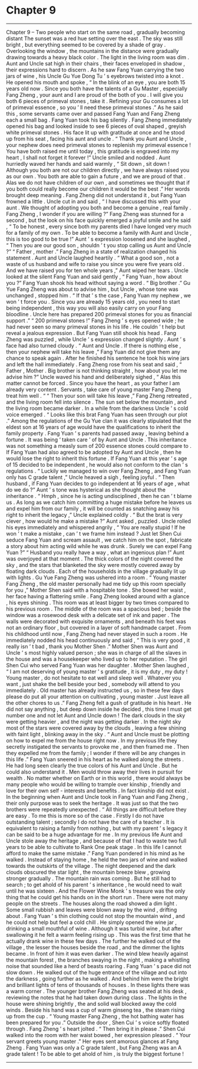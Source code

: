 
# Chapter 9


---

Chapter 9 – Two people who start on the same road , gradually becoming distant
The sunset was a red hue setting over the east .
The sky was still bright , but everything seemed to be covered by a shade of gray . Overlooking the window , the mountains in the distance were gradually drawing towards a heavy black color .
The light in the living room was dim . Aunt and Uncle sat high in their chairs , their faces enveloped in shadow , their expressions hard to discern .
As he saw Fang Yuan carrying the two jars of wine , his Uncle Gu Yue Dong Tu ’ s eyebrows twisted into a knot . He opened his mouth and spoke , “ In the blink of an eye , you are both 15 years old now . Since you both have the talents of a
Gu
Master , especially Fang Zheng , your aunt and I are proud of the both of you . I will give you both 6 pieces of primeval stones , take it . Refining your
Gu
consumes a lot of primeval essence , so you ’ ll need these primeval stones .”
As he said this , some servants came over and passed Fang Yuan and Fang Zheng each a small bag .
Fang Yuan took his bag silently .
Fang Zheng immediately opened his bag and looked inside to see 6 pieces of oval shaped , greyish white primeval stones . His face lit up with gratitude at once and he stood up from his seat , facing his aunt and uncle . “ Thank you Aunt and Uncle , your nephew
does
need primeval stones to replenish my primeval essence ! You have both raised me until today , this gratitude is engraved into my heart , I shall not forget it forever !”
Uncle smiled and nodded . Aunt hurriedly waved her hands and said warmly , “ Sit down , sit down ! Although you both are not our children directly , we have always raised you as our own . You both are able to gain a future , and we are proud of that . Alas we do not have children of our own , and sometimes we thought that if you both could really become our children it would be the best .”
Her words brought deep meaning . Fang Zheng did not understand it , but Fang Yuan frowned a little .
Uncle cut in and said , “ I have discussed this with your aunt . We thought of adopting you both and become a genuine , real family . Fang Zheng , I wonder if you are willing ?”
Fang Zheng was stunned for a second , but the look on his face quickly emerged a joyful smile and he said , “ To be honest , every since both my parents died I have longed very much for a family of my own . To be able to become a family with Aunt and Uncle , this is too good to be true !”
Aunt ’ s expression loosened and she laughed , “ Then you are our good son , shouldn ’ t you stop calling us Aunt and Uncle ?”
“ Father , mother .” Fang Zheng in a state of realization changed his statement .
Aunt and Uncle laughed heartily . “ What a good son , not a waste of us husband and wife to raise you since you were five years old . And we have raised you for ten whole years ,” Aunt wiped her tears .
Uncle looked at the silent Fang Yuan and said gently , “ Fang Yuan , how about you ?”
Fang Yuan shook his head without saying a word .
“ Big brother .” Gu Yue Fang Zheng was about to advise him , but Uncle , whose tone was unchanged , stopped him . “ If that ’ s the case , Fang Yuan my nephew , we won ’ t force you . Since you are already 15 years old , you need to start being independent , this way you will also easily carry on your Fang bloodline . Uncle here has prepared 200 primeval stones for you as financial support .”
“ 200 primeval stones !” Fang Zheng ’ s eyes opened wide ; he had never seen so many primeval stones in his life . He couldn ’ t help but reveal a jealous expression .
But Fang Yuan still shook his head .
Fang Zheng was puzzled , while Uncle ’ s expression changed slightly . Aunt ’ s face had also turned cloudy .
“ Aunt and Uncle . If there is nothing else , then your nephew will take his leave ,” Fang Yuan did not give them any chance to speak again . After he finished his sentence he took his wine jars and left the hall immediately .
Fang Zheng rose from his seat and said , “ Father , Mother . Big brother is not thinking straight , how about you let me advise him ?”
Uncle waved his hand and deliberately sighed , “ Alas this matter cannot be forced . Since you have the heart , as your father I am already very content . Servants , take care of young master Fang Zheng treat him well . “
“ Then your son will take his leave ,” Fang Zheng retreated , and the living room fell into silence .
The sun set below the mountain , and the living room became darker . In a while from the darkness Uncle ’ s cold voice emerged . “ Looks like this brat Fang Yuan has seen through our plot .”
Among the regulations of the Gu Yue clan it was clearly stipulated that the eldest son at 16 years of age would have the qualifications to inherit the family property . Fang Yuan ’ s parents had passed away , leaving behind a fortune . It was being ‘ taken care ’ of by Aunt and Uncle . This inheritance was not something a measly sum of 200 essence stones could compare to . If Fang Yuan had also agreed to be adopted by Aunt and Uncle , then he would lose the right to inherit this fortune . If Fang Yuan at this year ’ s age of 15 decided to be independent , he would also not conform to the clan ’ s regulations .
“ Luckily we managed to win over Fang Zheng , and Fang Yuan only has C grade talent ,” Uncle heaved a sigh , feeling joyful .
“ Then husband , if Fang Yuan decides to go independent at 16 years of age , what do we do ?” Aunt ’ s tone was hysterical as she thought about the inheritance .
“ Hmph , since he is acting undisciplined , then he can ’ t blame us . As long as we catch him committing a huge mistake before he leaves us and expel him from our family , it will be counted as snatching away his right to inherit the legacy ,” Uncle explained coldly .
“ But the brat is very clever , how would he make a mistake ?” Aunt asked , puzzled .
Uncle rolled his eyes immediately and whispered angrily , “ You are really stupid ! If he won ’ t make a mistake , can ’ t we frame him instead ? Just let Shen Cui seduce Fang Yuan and scream assault , we catch him on the spot , fabricate a story about him acting wild while he was drunk . Surely we can expel Fang Yuan ?”
“ Husband you really have a way , what an ingenious plan !” Aunt was overjoyed at that moment .
The thick colors of the night covered the sky , and the stars that blanketed the sky were mostly covered away by floating dark clouds . Each of the households in the village gradually lit up with lights .
Gu Yue Fang Zheng was ushered into a room .
“ Young master Fang Zheng , the old master personally had me tidy up this room specially for you ,” Mother Shen said with a hospitable tone . She bowed her waist , her face having a flattering smile .
Fang Zheng looked around with a glance , his eyes shining . This room was at least bigger by two times compared to his previous room . The middle of the room was a spacious bed ; beside the window was a rosewood desk with a delicate set of ink and paper . The walls were decorated with exquisite ornaments , and beneath his feet was not an ordinary floor , but covered in a layer of soft handmade carpet .
From his childhood until now , Fang Zheng had never stayed in such a room . He immediately nodded his head continuously and said , “ This is very good , it really isn ’ t bad , thank you Mother Shen .”
Mother Shen was Aunt and Uncle ’ s most highly valued person ; she was in charge of all the slaves in the house and was a housekeeper who lived up to her reputation . The girl Shen Cui who served Fang Yuan was her daughter .
Mother Shen laughed , “ I am not deserving of young master ’ s gratitude , it is my duty , my duty ! Young master , do not hesitate to eat well and sleep well . Whatever you want , just shake the bell beside your bed , somebody will attend to you immediately . Old master has already instructed us , so in these few days please do put all your attention on cultivating , young master . Just leave all the other chores to us .”
Fang Zheng felt a gush of gratitude in his heart . He did not say anything , but deep down inside he decided ,
this time I must get number one and not let Aunt and Uncle down !
The dark clouds in the sky were getting heavier , and the night was getting darker . In the night sky most of the stars were covered away by the clouds , leaving a few shining with faint light , blinking away in the sky .
“ Aunt and Uncle must be plotting on how to expel me from the house right now . In my previous life they secretly instigated the servants to provoke me , and then framed me . Then they expelled me from the family ; I wonder if there will be any changes in this life .” Fang Yuan sneered in his heart as he walked along the streets .
He had long seen clearly the true colors of his Aunt and Uncle . But he could also understand it .
Men would throw away their lives in pursuit for wealth . No matter whether on Earth or in this world , there would always be many people who would be willing to trample over kinship , friendly and love for their own self - interests and benefits .
In fact kinship did not exist . In the beginning when Aunt and Uncle took in Fang Yuan and Fang Zheng , their only purpose was to seek the heritage . It was just so that the two brothers were repeatedly unexpected .
“ All things are difficult before they are easy . To me this is more so of the case . Firstly I do not have outstanding talent ; secondly I do not have the care of a teacher . It is equivalent to raising a family from nothing , but with my parent ’ s legacy it can be said to be a huge advantage for me . In my previous life Aunt and Uncle stole away the heritage , and because of that I had to waste two full years to be able to cultivate to Rank One peak stage . In this life I cannot afford to make the same mistake .”
Fang Yuan pondered in his mind as he walked .
Instead of staying home , he held the two jars of wine and walked towards the outskirts of the village .
The night deepened and the dark clouds obscured the star light , the mountain breeze blew , growing stronger gradually .
The mountain rain was coming . But he still had to search ; to get ahold of his parent ’ s inheritance , he would need to wait until he was sixteen . And the Flower Wine Monk ’ s treasure was the only thing that he could get his hands on in the short run .
There were not many people on the streets . The houses along the road showed a dim light . Some small rubbish and leaves were blown away by the wind , drifting about .
Fang Yuan ’ s thin clothing could not stop the mountain wind , and he could not help but feel a cold chill . He simply opened the wine jar , drinking a small mouthful of wine . Although it was turbid wine , but after swallowing it he felt a warm feeling rising up .
This was the first time that he actually drank wine in these few days .
The further he walked out of the village , the lesser the houses beside the road , and the dimmer the lights became . In front of him it was even darker . The wind blew heavily against the mountain forest , the branches swaying in the night , making a whistling noise that sounded like a herd of beasts roaring .
Fang Yuan ’ s pace did not slow down . He walked out of the huge entrance of the village and out into the darkness , going further as he walked . And behind him were the bright and brilliant lights of tens of thousands of houses . In these lights there was a warm corner .
The younger brother Fang Zheng was seated at his desk , reviewing the notes that he had taken down during class . The lights in the house were shining brightly , the and solid wall blocked away the cold winds . Beside his hand was a cup of warm ginseng tea , the steam rising up from the cup .
“ Young master Fang Zheng , the hot bathing water has been prepared for you .”
Outside the door , Shen Cui ’ s voice softly floated through .
Fang Zheng ’ s heart jolted . “ Then bring it in please .”
Shen Cui walked into the room with her waist bowed , her expression pleased .
“ Your servant greets young master .” Her eyes sent amorous glances at Fang Zheng . Fang Yuan was only a C grade talent , but Fang Zheng was an A grade talent ! To be able to get ahold of him , is truly the biggest fortune !

---

